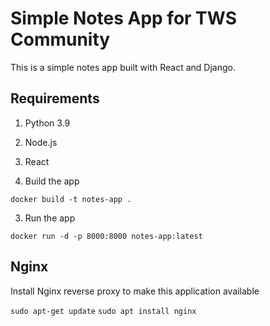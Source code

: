# Simple Notes App for TWS Community
This is a simple notes app built with React and Django.

## Requirements
1. Python 3.9
2. Node.js
3. React



2. Build the app
```
docker build -t notes-app .
```

3. Run the app
```
docker run -d -p 8000:8000 notes-app:latest
```

## Nginx

Install Nginx reverse proxy to make this application available

`sudo apt-get update`
`sudo apt install nginx`
